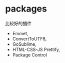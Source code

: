# packages

比较好的插件

* Emmet,
* ConvertToUTF8,
* GoSublime,
* HTML-CSS-JS Prettify,
* Package Control
